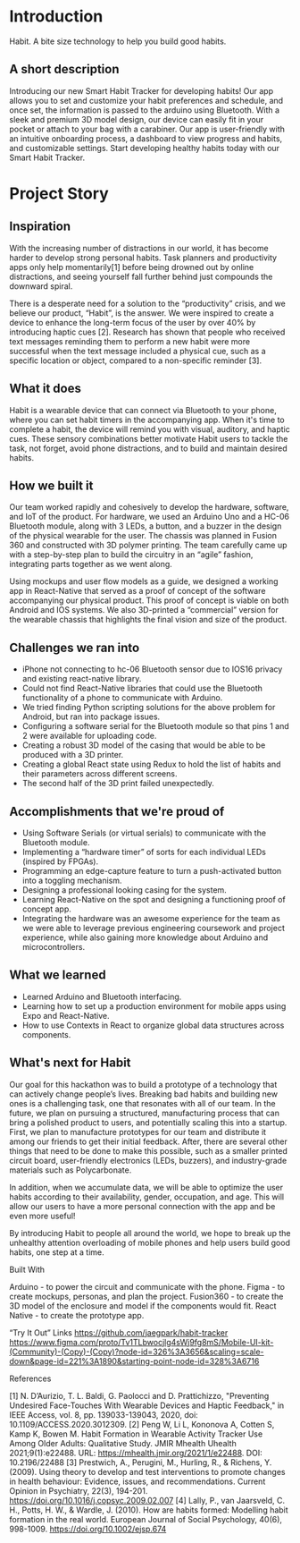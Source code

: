 # Introduction
Habit. A bite size technology to help you build good habits.

## A short description

Introducing our new Smart Habit Tracker for developing habits! Our app allows you to set and customize your habit preferences and schedule, and once set, the information is passed to the arduino using Bluetooth. With a sleek and premium 3D model design, our device can easily fit in your pocket or attach to your bag with a carabiner. Our app is user-friendly with an intuitive onboarding process, a dashboard to view progress and habits, and customizable settings. Start developing healthy habits today with our Smart Habit Tracker.

# Project Story

## Inspiration

With the increasing number of distractions in our world, it has become harder to develop strong personal habits. Task planners and productivity apps only help momentarily[1] before being drowned out by online distractions, and seeing yourself fall further behind just compounds the downward spiral. 

There is a desperate need for a solution to the “productivity” crisis, and we believe our product, “Habit”, is the answer. We were inspired to create a device to enhance the long-term focus of the user by over 40% by introducing haptic cues [2]. Research has shown that people who received text messages reminding them to perform a new habit were more successful when the text message included a physical cue, such as a specific location or object, compared to a non-specific reminder [3].

## What it does
Habit is a wearable device that can connect via Bluetooth to your phone, where you can set habit timers in the accompanying app. When it's time to complete a habit, the device will remind you with visual, auditory, and haptic cues. These sensory combinations better motivate Habit users to tackle the task, not forget, avoid phone distractions, and to build and maintain desired habits. 

## How we built it
Our team worked rapidly and cohesively to develop the hardware, software, and IoT of the product. For hardware, we used an Arduino Uno and a HC-06 Bluetooth module, along with 3 LEDs, a button, and a buzzer in the design of the physical wearable for the user. The chassis was planned in Fusion 360 and constructed with 3D polymer printing. The team carefully came up with a step-by-step plan to build the circuitry in an “agile” fashion, integrating parts together as we went along.

Using mockups and user flow models as a guide, we designed a working app in React-Native that served as a proof of concept of the software accompanying our physical product. This proof of concept is viable on both Android and IOS systems. We also 3D-printed a “commercial” version for the wearable chassis that highlights the final vision and size of the product.

## Challenges we ran into
- iPhone not connecting to hc-06 Bluetooth sensor due to IOS16 privacy and existing react-native library.
- Could not find React-Native libraries that could use the Bluetooth functionality of a phone to communicate with Arduino.
- We tried finding Python scripting solutions for the above problem for Android, but ran into package issues.
- Configuring a software serial for the Bluetooth module so that pins 1 and 2 were available for uploading code.
- Creating a robust 3D model of the casing that would be able to be produced with a 3D printer. 
- Creating a global React state using Redux to hold the list of habits and their parameters across different screens.
- The second half of the 3D print failed unexpectedly.

## Accomplishments that we're proud of
- Using Software Serials (or virtual serials) to communicate with the Bluetooth module.
- Implementing a “hardware timer” of sorts for each individual LEDs (inspired by FPGAs).
- Programming an edge-capture feature to turn a push-activated button into a toggling mechanism.
- Designing a professional looking casing for the system.
- Learning React-Native on the spot and designing a functioning proof of concept app.
- Integrating the hardware was an awesome experience for the team as we were able to leverage previous engineering coursework and project experience, while also gaining more knowledge about Arduino and microcontrollers.

## What we learned
- Learned Arduino and Bluetooth interfacing.
- Learning how to set up a production environment for mobile apps using Expo and React-Native.
- How to use Contexts in React to organize global data structures across components.

## What's next for Habit

Our goal for this hackathon was to build a prototype of a technology that can actively change people’s lives. Breaking bad habits and building new ones is a challenging task, one that resonates with all of our team. In the future, we plan on pursuing a structured, manufacturing process that can bring a polished product to users, and potentially scaling this into a startup. First, we plan to manufacture prototypes for our team and distribute it among our friends to get their initial feedback. After, there are several other things that need to be done to make this possible, such as a smaller printed circuit board, user-friendly electronics (LEDs, buzzers), and industry-grade materials such as Polycarbonate. 

In addition, when we accumulate data, we will be able to optimize the user habits according to their availability, gender, occupation, and age. This will allow our users to have a more personal connection with the app and be even more useful!

By introducing Habit to people all around the world, we hope to break up the unhealthy attention overloading of mobile phones and help users build good habits, one step at a time.

Built With

Arduino - to power the circuit and communicate with the phone.
Figma - to create mockups, personas, and plan the project.
Fusion360 - to create the 3D model of the enclosure and model if the components would fit.
React Native - to create the prototype app. 

“Try It Out” Links
https://github.com/jaegpark/habit-tracker 
https://www.figma.com/proto/Tv1TLbwocjlg4sWj9fg8mS/Mobile-UI-kit-(Community)-(Copy)-(Copy)?node-id=326%3A3656&scaling=scale-down&page-id=221%3A1890&starting-point-node-id=328%3A6716

References

[1] N. D’Aurizio, T. L. Baldi, G. Paolocci and D. Prattichizzo, "Preventing Undesired Face-Touches With Wearable Devices and Haptic Feedback," in IEEE Access, vol. 8, pp. 139033-139043, 2020, doi: 10.1109/ACCESS.2020.3012309.
[2] Peng W, Li L, Kononova A, Cotten S, Kamp K, Bowen M. Habit Formation in Wearable Activity Tracker Use Among Older Adults: Qualitative Study. JMIR Mhealth Uhealth 2021;9(1):e22488. URL: https://mhealth.jmir.org/2021/1/e22488. DOI: 10.2196/22488
[3] Prestwich, A., Perugini, M., Hurling, R., & Richens, Y. (2009). Using theory to develop and test interventions to promote changes in health behaviour: Evidence, issues, and recommendations. Current Opinion in Psychiatry, 22(3), 194-201. https://doi.org/10.1016/j.copsyc.2009.02.007
[4] Lally, P., van Jaarsveld, C. H., Potts, H. W., & Wardle, J. (2010). How are habits formed: Modelling habit formation in the real world. European Journal of Social Psychology, 40(6), 998-1009. https://doi.org/10.1002/ejsp.674
